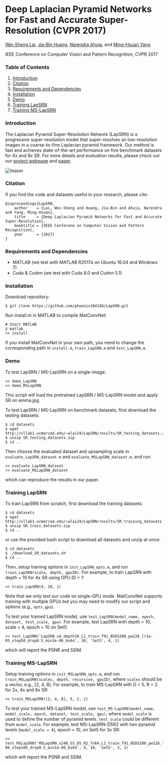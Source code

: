 # Deep Laplacian Pyramid Networks for Fast and Accurate Super-Resolution (CVPR 2017)

[Wei-Sheng Lai](http://graduatestudents.ucmerced.edu/wlai24/), 
[Jia-Bin Huang](https://filebox.ece.vt.edu/~jbhuang/), 
[Narendra Ahuja](http://vision.ai.illinois.edu/ahuja.html), 
and [Ming-Hsuan Yang](http://faculty.ucmerced.edu/mhyang/)

IEEE Conference on Computer Vision and Pattern Recognition, CVPR 2017

### Table of Contents
1. [Introduction](#introduction)
1. [Citation](#citation)
1. [Requirements and Dependencies](#requirements-and-dependencies)
1. [Installation](#installation)
1. [Demo](#demo)
1. [Training LapSRN](#training-lapsrn)
1. [Training MS-LapSRN](#training-ms-lapsrn)

### Introduction
The Laplacian Pyramid Super-Resolution Network (LapSRN) is a progressive super-resolution model that super-resolves an low-resolution images in a coarse-to-fine Laplacian pyramid framework.
Our method is fast and achieves state-of-the-art performance on five benchmark datasets for 4x and 8x SR.
For more details and evaluation results, please check out our [project webpage](http://vllab1.ucmerced.edu/~wlai24/LapSRN/) and [paper](http://vllab1.ucmerced.edu/~wlai24/LapSRN/papers/cvpr17_LapSRN.pdf).

![teaser](http://vllab1.ucmerced.edu/~wlai24/LapSRN/images/emma_text.gif)



### Citation

If you find the code and datasets useful in your research, please cite:
    
    @inproceedings{LapSRN,
        author    = {Lai, Wei-Sheng and Huang, Jia-Bin and Ahuja, Narendra and Yang, Ming-Hsuan}, 
        title     = {Deep Laplacian Pyramid Networks for Fast and Accurate Super-Resolution}, 
        booktitle = {IEEE Conferene on Computer Vision and Pattern Recognition},
        year      = {2017}
    }
    

### Requirements and Dependencies
- MATLAB (we test with MATLAB R2017a on Ubuntu 16.04 and Windows 7)
- Cuda & Cudnn (we test with Cuda 8.0 and Cudnn 5.1)

### Installation
Download repository:

    $ git clone https://github.com/phoenix104104/LapSRN.git

Run install.m in MATLAB to compile MatConvNet:

    # Start MATLAB
    $ matlab
    >> install
   
If you install MatConvNet in your own path, you need to change the corresponding path in `install.m`, `train_LapSRN.m` and `test_LapSRN.m`.

### Demo

To test LapSRN / MS-LapSRN on a single-image:

    >> demo_LapSRN
    >> demo_MSLapSRN

This script will load the pretrained LapSRN / MS-LapSRN model and apply SR on emma.jpg.

To test LapSRN / MS-LapSRN on benchmark datasets, first download the testing datasets:

    $ cd datasets
    $ wget http://vllab1.ucmerced.edu/~wlai24/LapSRN/results/SR_testing_datasets.zip
    $ unzip SR_testing_datasets.zip
    $ cd ..

Then choose the evaluated dataset and upsampling scale in `evaluate_LapSRN_dataset.m` and `evaluate_MSLapSRN_dataset.m`, and run:

    >> evaluate_LapSRN_dataset
    >> evaluate_MSLapSRN_dataset

which can reproduce the results in our paper.


### Training LapSRN

To train LapSRN from scratch, first download the training datasets:

    $ cd datasets
    $ wget http://vllab1.ucmerced.edu/~wlai24/LapSRN/results/SR_training_datasets.zip
    $ unzip SR_train_datasets.zip
    $ cd ..

or use the provided bash script to download all datasets and unzip at once:

    $ cd datasets
    $ ./download_SR_datasets.sh
    $ cd ..

Then, setup training options in `init_LapSRN_opts.m`, and run `train_LapSRN(scale, depth, gpuID)`. For example, to train LapSRN with depth = 10 for 4x SR using GPU ID = 1:

    >> train_LapSRN(4, 10, 1)
    
Note that we only test our code on single-GPU mode. MatConvNet supports training with multiple GPUs but you may need to modify our script and options (e.g., `opts.gpu`).

To test your trained LapSRN model, use `test_LapSRN(model_name, epoch, dataset, test_scale, gpu)`. For example, test LapSRN with depth = 10, scale = 4, epoch = 10 on Set5:

    >> test_LapSRN('LapSRN_x4_depth10_L1_train_T91_BSDS200_pw128_lr1e-05_step50_drop0.5_min1e-06_bs64', 10, 'Set5', 4, 1)

which will report the PSNR and SSIM.


### Training MS-LapSRN

Setup training options in `init_MSLapSRN_opts.m`, and run `train_MSLapSRN(scales, depth, recursive, gpuID)`, where `scales` should be a vector, e.g., [2, 4, 8]. For example, to train MS-LapSRN with D = 5, R = 2 for 2x, 4x and 8x SR:

    >> train_MSLapSRN([2, 4, 8], 5, 2, 1)
    
To test your trained MS-LapSRN model, use `test_MS-LapSRN(model_name, model_scale, epoch, dataset, test_scale, gpu)`, where `model_scale` is used to define the number of pyramid levels. `test_scale` could be different from `model_scale`. For example, test MS-LapSRN-D5R2 with two pyramid levels (`model_scale = 4`), epoch = 10, on Set5 for 3x SR:

    >> test_MSLapSRN('MSLapSRN_x248_SS_D5_R2_fn64_L1_train_T91_BSDS200_pw128_lr5e-06_step100_drop0.5_min1e-06_bs64', 4, 10, 'Set5', 3, 1)

which will report the PSNR and SSIM.
